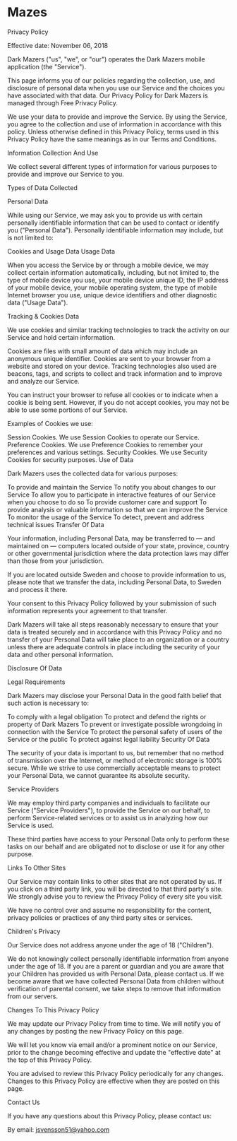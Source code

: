 # Mazes

Privacy Policy

Effective date: November 06, 2018

Dark Mazers ("us", "we", or "our") operates the Dark Mazers mobile application (the "Service").

This page informs you of our policies regarding the collection, use, and disclosure of personal data when you use our Service and the choices you have associated with that data. Our Privacy Policy for Dark Mazers is managed through Free Privacy Policy.

We use your data to provide and improve the Service. By using the Service, you agree to the collection and use of information in accordance with this policy. Unless otherwise defined in this Privacy Policy, terms used in this Privacy Policy have the same meanings as in our Terms and Conditions.

Information Collection And Use

We collect several different types of information for various purposes to provide and improve our Service to you.

Types of Data Collected

Personal Data

While using our Service, we may ask you to provide us with certain personally identifiable information that can be used to contact or identify you ("Personal Data"). Personally identifiable information may include, but is not limited to:

Cookies and Usage Data
Usage Data

When you access the Service by or through a mobile device, we may collect certain information automatically, including, but not limited to, the type of mobile device you use, your mobile device unique ID, the IP address of your mobile device, your mobile operating system, the type of mobile Internet browser you use, unique device identifiers and other diagnostic data ("Usage Data").

Tracking & Cookies Data

We use cookies and similar tracking technologies to track the activity on our Service and hold certain information.

Cookies are files with small amount of data which may include an anonymous unique identifier. Cookies are sent to your browser from a website and stored on your device. Tracking technologies also used are beacons, tags, and scripts to collect and track information and to improve and analyze our Service.

You can instruct your browser to refuse all cookies or to indicate when a cookie is being sent. However, if you do not accept cookies, you may not be able to use some portions of our Service.

Examples of Cookies we use:

Session Cookies. We use Session Cookies to operate our Service.
Preference Cookies. We use Preference Cookies to remember your preferences and various settings.
Security Cookies. We use Security Cookies for security purposes.
Use of Data

Dark Mazers uses the collected data for various purposes:

To provide and maintain the Service
To notify you about changes to our Service
To allow you to participate in interactive features of our Service when you choose to do so
To provide customer care and support
To provide analysis or valuable information so that we can improve the Service
To monitor the usage of the Service
To detect, prevent and address technical issues
Transfer Of Data

Your information, including Personal Data, may be transferred to — and maintained on — computers located outside of your state, province, country or other governmental jurisdiction where the data protection laws may differ than those from your jurisdiction.

If you are located outside Sweden and choose to provide information to us, please note that we transfer the data, including Personal Data, to Sweden and process it there.

Your consent to this Privacy Policy followed by your submission of such information represents your agreement to that transfer.

Dark Mazers will take all steps reasonably necessary to ensure that your data is treated securely and in accordance with this Privacy Policy and no transfer of your Personal Data will take place to an organization or a country unless there are adequate controls in place including the security of your data and other personal information.

Disclosure Of Data

Legal Requirements

Dark Mazers may disclose your Personal Data in the good faith belief that such action is necessary to:

To comply with a legal obligation
To protect and defend the rights or property of Dark Mazers
To prevent or investigate possible wrongdoing in connection with the Service
To protect the personal safety of users of the Service or the public
To protect against legal liability
Security Of Data

The security of your data is important to us, but remember that no method of transmission over the Internet, or method of electronic storage is 100% secure. While we strive to use commercially acceptable means to protect your Personal Data, we cannot guarantee its absolute security.

Service Providers

We may employ third party companies and individuals to facilitate our Service ("Service Providers"), to provide the Service on our behalf, to perform Service-related services or to assist us in analyzing how our Service is used.

These third parties have access to your Personal Data only to perform these tasks on our behalf and are obligated not to disclose or use it for any other purpose.

Links To Other Sites

Our Service may contain links to other sites that are not operated by us. If you click on a third party link, you will be directed to that third party's site. We strongly advise you to review the Privacy Policy of every site you visit.

We have no control over and assume no responsibility for the content, privacy policies or practices of any third party sites or services.

Children's Privacy

Our Service does not address anyone under the age of 18 ("Children").

We do not knowingly collect personally identifiable information from anyone under the age of 18. If you are a parent or guardian and you are aware that your Children has provided us with Personal Data, please contact us. If we become aware that we have collected Personal Data from children without verification of parental consent, we take steps to remove that information from our servers.

Changes To This Privacy Policy

We may update our Privacy Policy from time to time. We will notify you of any changes by posting the new Privacy Policy on this page.

We will let you know via email and/or a prominent notice on our Service, prior to the change becoming effective and update the "effective date" at the top of this Privacy Policy.

You are advised to review this Privacy Policy periodically for any changes. Changes to this Privacy Policy are effective when they are posted on this page.

Contact Us

If you have any questions about this Privacy Policy, please contact us:

By email: jsvensson51@yahoo.com
